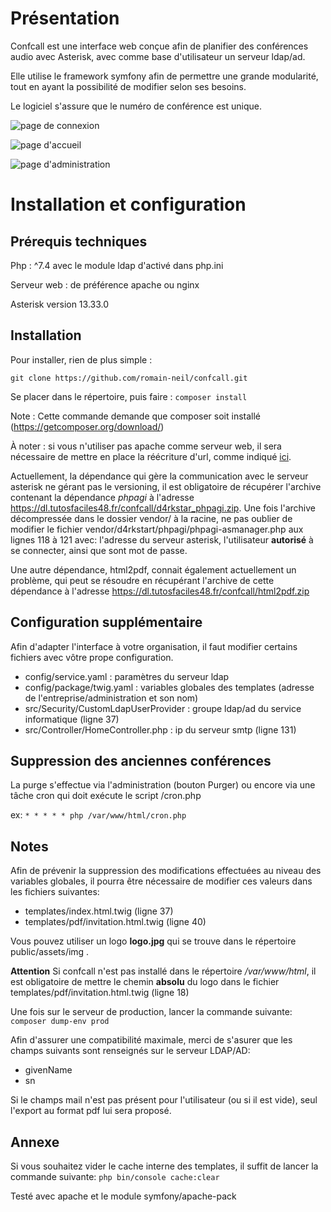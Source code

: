 # Présentation

Confcall est une interface web conçue afin de planifier des conférences audio avec Asterisk, avec comme base d'utilisateur un serveur ldap/ad.

Elle utilise le framework symfony afin de permettre une grande modularité, tout en ayant la possibilité de modifier selon ses besoins.

Le logiciel s'assure que le numéro de conférence est unique.

![page de connexion](https://dl.tutosfaciles48.fr/confcall/login_final.png)

![page d'accueil](https://dl.tutosfaciles48.fr/confcall/index_final.png)

![page d'administration](https://dl.tutosfaciles48.fr/confcall/admin_final.png)

# Installation et configuration

## Prérequis techniques
Php : ^7.4 avec le module ldap d'activé dans php.ini

Serveur web : de préférence apache ou nginx

Asterisk version 13.33.0

## Installation

Pour installer, rien de plus simple :

`git clone https://github.com/romain-neil/confcall.git`

Se placer dans le répertoire, puis faire : `composer install`

Note : Cette commande demande que composer soit installé (https://getcomposer.org/download/)

À noter : si vous n'utiliser pas apache comme serveur web, il sera nécessaire de mettre en place la réécriture d'url, comme indiqué [ici](https://symfony.com/doc/current/setup/web_server_configuration.html).

Actuellement, la dépendance qui gère la communication avec le serveur asterisk ne gérant pas le versioning, il est obligatoire de récupérer l'archive contenant la dépendance *phpagi* à l'adresse https://dl.tutosfaciles48.fr/confcall/d4rkstar_phpagi.zip.
Une fois l'archive décompressée dans le dossier vendor/ à la racine, ne pas oublier de modifier le fichier vendor/d4rkstart/phpagi/phpagi-asmanager.php aux lignes 118 à 121 avec: l'adresse du serveur asterisk, l'utilisateur **autorisé** à se connecter, ainsi que sont mot de passe.

Une autre dépendance, html2pdf, connait également actuellement un problème, qui peut se résoudre en récupérant l'archive de cette dépendance à l'adresse https://dl.tutosfaciles48.fr/confcall/html2pdf.zip

## Configuration supplémentaire

Afin d'adapter l'interface à votre organisation, il faut modifier certains fichiers avec vôtre prope configuration.

- config/service.yaml : paramètres du serveur ldap
- config/package/twig.yaml : variables globales des templates (adresse de l'entreprise/administration et son nom)
- src/Security/CustomLdapUserProvider : groupe ldap/ad du service informatique (ligne 37)
- src/Controller/HomeController.php : ip du serveur smtp (ligne 131)

## Suppression des anciennes conférences

La purge s'effectue via l'administration (bouton Purger) ou encore via une tâche cron qui doit exécute le script /cron.php

ex: `* * * * * php /var/www/html/cron.php`

## Notes

Afin de prévenir la suppression des modifications effectuées au niveau des variables globales, il pourra être nécessaire de modifier ces valeurs dans les fichiers suivantes:
- templates/index.html.twig (ligne 37)
- templates/pdf/invitation.html.twig (ligne 40)

Vous pouvez utiliser un logo **logo.jpg** qui se trouve dans le répertoire public/assets/img .

**Attention** Si confcall n'est pas installé dans le répertoire _/var/www/html_, il est obligatoire de mettre le chemin **absolu** du logo dans le fichier templates/pdf/invitation.html.twig (ligne 18)

Une fois sur le serveur de production, lancer la commande suivante: `composer dump-env prod`

Afin d'assurer une compatibilité maximale, merci de s'asurer que les champs suivants sont renseignés sur le serveur LDAP/AD:
- givenName
- sn

Si le champs mail n'est pas présent pour l'utilisateur (ou si il est vide), seul l'export au format pdf lui sera proposé.

## Annexe

Si vous souhaitez vider le cache interne des templates, il suffit de lancer la commande suivante: `php bin/console cache:clear`

Testé avec apache et le module symfony/apache-pack
